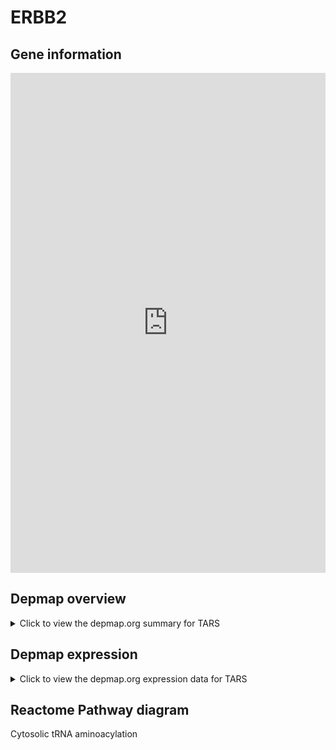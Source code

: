 <h1>ERBB2</h1>

<h2>Gene information</h2>
<iframe src="https://depmap.org/portal/gene/TARS?tab=about" style="border:none;width:100%;height:800px"></iframe>

<h2>Depmap overview</h2>
<details>
  <summary>Click to view the depmap.org summary for TARS</summary>
  <iframe src="https://depmap.org/portal/gene/TARS?tab=overview" style="border:none;width:100%;height:800px"></iframe>
</details>

<h2>Depmap expression</h2>
<details>
  <summary>Click to view the depmap.org expression data for TARS</summary>
  <iframe src="https://depmap.org/portal/gene/TARS?tab=characterization" style="border:none;width:100%;height:800px"></iframe>
</details>



<h2>Reactome Pathway diagram</h2>
Cytosolic tRNA aminoacylation
<div id="diagramHolder"></div>

<script>
    //Creating the Reactome Diagram widget
    //Take into account a proxy needs to be set up in your server side pointing to www.reactome.org
    function onReactomeDiagramReady(){  //This function is automatically called when the widget code is ready to be used
        var diagram = Reactome.Diagram.create({
            "placeHolder" : "diagramHolder",
            "width" : 900,
            "height" : 500
        });

        //Initialising it to the "Hemostasis" pathway
        diagram.loadDiagram("R-HSA-379716");

        //Adding different listeners

        diagram.onDiagramLoaded(function (loaded) {
            console.info("Loaded ", loaded);
            diagram.flagItems("BAD");
	    diagram.flagItems("Q92934");
            if (loaded == "R-HSA-379716") diagram.selectItem("R-HSA-379716");
        });

     }
</script>



